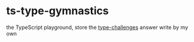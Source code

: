 # ts-type-gymnastics

the TypeScript playground, store the [type-challenges](https://github.com/type-challenges/type-challenges) answer write by my own
